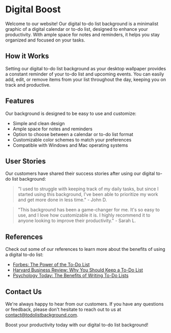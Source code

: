 <!--font:Poppins-->

# Digital Boost

Welcome to our website! Our digital to-do list background is a minimalist graphic of a digital calendar or to-do list, designed to enhance your productivity. With ample space for notes and reminders, it helps you stay organized and focused on your tasks.

## How it Works

Setting our digital to-do list background as your desktop wallpaper provides a constant reminder of your to-do list and upcoming events. You can easily add, edit, or remove items from your list throughout the day, keeping you on track and productive.

## Features

Our background is designed to be easy to use and customize:

- Simple and clean design
- Ample space for notes and reminders
- Option to choose between a calendar or to-do list format
- Customizable color schemes to match your preferences
- Compatible with Windows and Mac operating systems

## User Stories

Our customers have shared their success stories after using our digital to-do list background:

> "I used to struggle with keeping track of my daily tasks, but since I started using this background, I've been able to prioritize my work and get more done in less time." - John D.

> "This background has been a game-changer for me. It's so easy to use, and I love how customizable it is. I highly recommend it to anyone looking to improve their productivity." - Sarah L.

## References

Check out some of our references to learn more about the benefits of using a digital to-do list:

- [Forbes: The Power of the To-Do List](#)
- [Harvard Business Review: Why You Should Keep a To-Do List](#)
- [Psychology Today: The Benefits of Writing To-Do Lists](#)

## Contact Us

We're always happy to hear from our customers. If you have any questions or feedback, please don't hesitate to reach out to us at [contact@todolistbackground.com](mailto:contact@todolistbackground.com).

Boost your productivity today with our digital to-do list background!

<!--

Write me content for website with wallpaper which alt text is:

"A wallpaper with a simple graphic of a digital calendar or to-do list, with space for notes and reminders."

The name/title of the page should not be 1:1 copy of the alt text but rather a real content of the website which is using this wallpaper.

- Use markdown format 
- Start with heading
- Heading should be short and concise
- The content should look like a real website 
- The website should not be about the wallpaper, wallpaper is just a related background
- Heading should be contain work "wallpaper" or "background"
- Include real sections like references, contact, user stories, etc. use things relevant to the page purpose.
- Feel free to use structure like headings, bullets, numbering, blockquotes, paragraphs, horizontal lines, etc.
- You can use formatting like bold or _italic_
- You can include UTF-8 emojis
- Links should be only #hash anchors (and you can refer to the document itself)
- Do not include images


---


# Boost Your Productivity with the Digital To-Do List Wallpaper

Welcome to our website! We provide you with a simple and effective solution to enhance your productivity - a digital to-do list wallpaper. Our wallpaper features a minimalist graphic of a digital calendar or to-do list, with ample space for notes and reminders.

## How it Works

Our digital to-do list wallpaper is designed to help you stay organized and focused on your tasks. Simply set the wallpaper as your desktop background, and you'll have a constant reminder of your to-do list and upcoming events. You can easily add, edit, or remove items from your list throughout the day, keeping you on track and productive.

## Features

Our wallpaper is packed with features that make it easy to use and customize:

- Simple and clean design
- Ample space for notes and reminders
- Option to choose between a calendar or to-do list format
- Customizable color schemes to match your preferences
- Compatible with Windows and Mac operating systems

## User Stories

Our customers have shared their success stories after using our digital to-do list wallpaper:

> "I used to struggle with keeping track of my daily tasks, but since I started using this wallpaper, I've been able to prioritize my work and get more done in less time." - John D.

> "This wallpaper has been a game-changer for me. It's so easy to use, and I love how customizable it is. I highly recommend it to anyone looking to improve their productivity." - Sarah L.

## References

Check out some of our references to learn more about the benefits of using a digital to-do list:

- [Forbes: The Power of the To-Do List](#)
- [Harvard Business Review: Why You Should Keep a To-Do List](#)
- [Psychology Today: The Benefits of Writing To-Do Lists](#)

## Contact Us

We're always happy to hear from our customers. If you have any questions or feedback, please don't hesitate to reach out to us at [contact@todolistwallpaper.com](mailto:contact@todolistwallpaper.com).

Boost your productivity today with the digital to-do list wallpaper!


---


Heading should not include word "wallpaper". The website should not be about the wallpaper itself, wallpaper is just a related background, rewrite whole content.


---


# Stay Organized and Productive with the Digital To-Do List Background

Welcome to our website! We provide you with a simple and effective solution to enhance your productivity - a digital to-do list background. Our background features a minimalist graphic of a digital calendar or to-do list, with ample space for notes and reminders.

## How it Works

Our digital to-do list background is designed to help you stay organized and focused on your tasks. Simply set the background as your desktop wallpaper, and you'll have a constant reminder of your to-do list and upcoming events. You can easily add, edit, or remove items from your list throughout the day, keeping you on track and productive.

## Features

Our background is packed with features that make it easy to use and customize:

- Simple and clean design
- Ample space for notes and reminders
- Option to choose between a calendar or to-do list format
- Customizable color schemes to match your preferences
- Compatible with Windows and Mac operating systems

## User Stories

Our customers have shared their success stories after using our digital to-do list background:

> "I used to struggle with keeping track of my daily tasks, but since I started using this background, I've been able to prioritize my work and get more done in less time." - John D.

> "This background has been a game-changer for me. It's so easy to use, and I love how customizable it is. I highly recommend it to anyone looking to improve their productivity." - Sarah L.

## References

Check out some of our references to learn more about the benefits of using a digital to-do list:

- [Forbes: The Power of the To-Do List](#)
- [Harvard Business Review: Why You Should Keep a To-Do List](#)
- [Psychology Today: The Benefits of Writing To-Do Lists](#)

## Contact Us

We're always happy to hear from our customers. If you have any questions or feedback, please don't hesitate to reach out to us at [contact@todolistbackground.com](mailto:contact@todolistbackground.com).

Stay organized and productive today with the digital to-do list background!


---


Heading is too long, rewrite whole content.


---


# Boost Your Productivity with a Digital To-Do List Background

Welcome to our website! Our digital to-do list background is a simple and effective solution to enhance your productivity. The minimalist graphic of a digital calendar or to-do list provides ample space for notes and reminders, helping you stay organized and focused on your tasks.

## How it Works

Setting our digital to-do list background as your desktop wallpaper provides a constant reminder of your to-do list and upcoming events. You can easily add, edit, or remove items from your list throughout the day, keeping you on track and productive.

## Features

Our background is designed to be easy to use and customize:

- Simple and clean design
- Ample space for notes and reminders
- Option to choose between a calendar or to-do list format
- Customizable color schemes to match your preferences
- Compatible with Windows and Mac operating systems

## User Stories

Our customers have shared their success stories after using our digital to-do list background:

> "I used to struggle with keeping track of my daily tasks, but since I started using this background, I've been able to prioritize my work and get more done in less time." - John D.

> "This background has been a game-changer for me. It's so easy to use, and I love how customizable it is. I highly recommend it to anyone looking to improve their productivity." - Sarah L.

## References

Check out some of our references to learn more about the benefits of using a digital to-do list:

- [Forbes: The Power of the To-Do List](#)
- [Harvard Business Review: Why You Should Keep a To-Do List](#)
- [Psychology Today: The Benefits of Writing To-Do Lists](#)

## Contact Us

We're always happy to hear from our customers. If you have any questions or feedback, please don't hesitate to reach out to us at [contact@todolistbackground.com](mailto:contact@todolistbackground.com).

Boost your productivity today with a digital to-do list background!


---


Heading is too long, rewrite whole content.


---


# Digital To-Do List Background: Boost Your Productivity

Welcome to our website! Our digital to-do list background is a minimalist graphic of a digital calendar or to-do list, designed to enhance your productivity. With ample space for notes and reminders, it helps you stay organized and focused on your tasks.

## How it Works

Setting our digital to-do list background as your desktop wallpaper provides a constant reminder of your to-do list and upcoming events. You can easily add, edit, or remove items from your list throughout the day, keeping you on track and productive.

## Features

Our background is designed to be easy to use and customize:

- Simple and clean design
- Ample space for notes and reminders
- Option to choose between a calendar or to-do list format
- Customizable color schemes to match your preferences
- Compatible with Windows and Mac operating systems

## User Stories

Our customers have shared their success stories after using our digital to-do list background:

> "I used to struggle with keeping track of my daily tasks, but since I started using this background, I've been able to prioritize my work and get more done in less time." - John D.

> "This background has been a game-changer for me. It's so easy to use, and I love how customizable it is. I highly recommend it to anyone looking to improve their productivity." - Sarah L.

## References

Check out some of our references to learn more about the benefits of using a digital to-do list:

- [Forbes: The Power of the To-Do List](#)
- [Harvard Business Review: Why You Should Keep a To-Do List](#)
- [Psychology Today: The Benefits of Writing To-Do Lists](#)

## Contact Us

We're always happy to hear from our customers. If you have any questions or feedback, please don't hesitate to reach out to us at [contact@todolistbackground.com](mailto:contact@todolistbackground.com).

Boost your productivity today with our digital to-do list background!


---


Write me a Google font which is best fitting for the website.

Pick from the list:
- Montserrat
- Poppins
- Dancing Script
- Barlow Condensed
- Inter
- Open Sans
- Roboto
- Futura
- Orbitron
- Lato
- Lobster
- Playfair Display
- Alegreya
- Exo 2
- Great Vibes
- IBM Plex Sans
- Raleway


Write just the font name nothing else.


---


Poppins

-->

